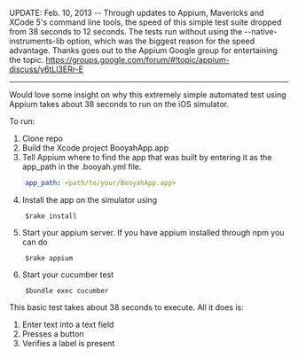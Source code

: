UPDATE: Feb. 10, 2013 -- Through updates to Appium, Mavericks and XCode 5's command line tools, the speed of this simple test suite dropped from 38 seconds to 12 seconds. The tests run without using the --native-instruments-lib option, which was the biggest reason for the speed advantage. Thanks goes out to the Appium Google group for entertaining the topic. https://groups.google.com/forum/#!topic/appium-discuss/y6tLl3ERr-E

---
Would love some insight on why this extremely simple automated test using Appium takes about 38 seconds to run on the iOS simulator.

To run:

1. Clone repo
2. Build the Xcode project BooyahApp.app
3. Tell Appium where to find the app that was built by entering it as the app_path in the .booyah.yml file. 

````yaml
    app_path: <path/to/your/BooyahApp.app>
````

4. Install the app on the simulator using 

````
    $rake install
````    
5. Start your appium server. If you have appium installed through npm you can do 
````
    $rake appium
````    
6. Start your cucumber test 

````
    $bundle exec cucumber
````

This basic test takes about 38 seconds to execute. All it does is:

1. Enter text into a text field
2. Presses a button
3. Verifies a label is present 


